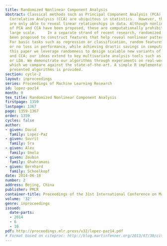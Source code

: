 ```yaml
---
title: Randomized Nonlinear Component Analysis
abstract: Classical methods such as Principal Component Analysis (PCA) and Canonical
  Correlation Analysis (CCA) are ubiquitous in statistics.  However, these techniques
  are only able to reveal linear relationships in data. Although nonlinear variants
  of PCA and CCA have been proposed, these are computationally prohibitive in the
  large scale.     In a separate strand of recent research, randomized methods have
  been proposed to construct features that help reveal nonlinear patterns in data.
  For basic tasks such as regression or classification, random features exhibit little
  or no loss in performance, while achieving drastic savings in computational requirements.    In
  this paper we leverage randomness to design scalable new variants of nonlinear PCA
  and CCA; our ideas extend to key multivariate analysis tools such as spectral clustering
  or LDA. We demonstrate our algorithms through experiments on real-world data, on
  which we compare against the state-of-the-art. A simple R implementation of the
  presented algorithms is provided.
section: cycle-2
layout: inproceedings
series: Proceedings of Machine Learning Research
id: lopez-paz14
month: 0
tex_title: Randomized Nonlinear Component Analysis
firstpage: 1359
lastpage: 1367
page: 1359-1367
order: 1359
cycles: false
author:
- given: David
  family: Lopez-Paz
- given: Suvrit
  family: Sra
- given: Alex
  family: Smola
- given: Zoubin
  family: Ghahramani
- given: Bernhard
  family: Schoelkopf
date: 2014-06-18
number: 2
address: Bejing, China
publisher: PMLR
container-title: Proceedings of the 31st International Conference on Machine Learning
volume: '32'
genre: inproceedings
issued:
  date-parts:
  - 2014
  - 6
  - 18
pdf: http://proceedings.mlr.press/v32/lopez-paz14.pdf
# Format based on citeproc: http://blog.martinfenner.org/2013/07/30/citeproc-yaml-for-bibliographies/
---
```

